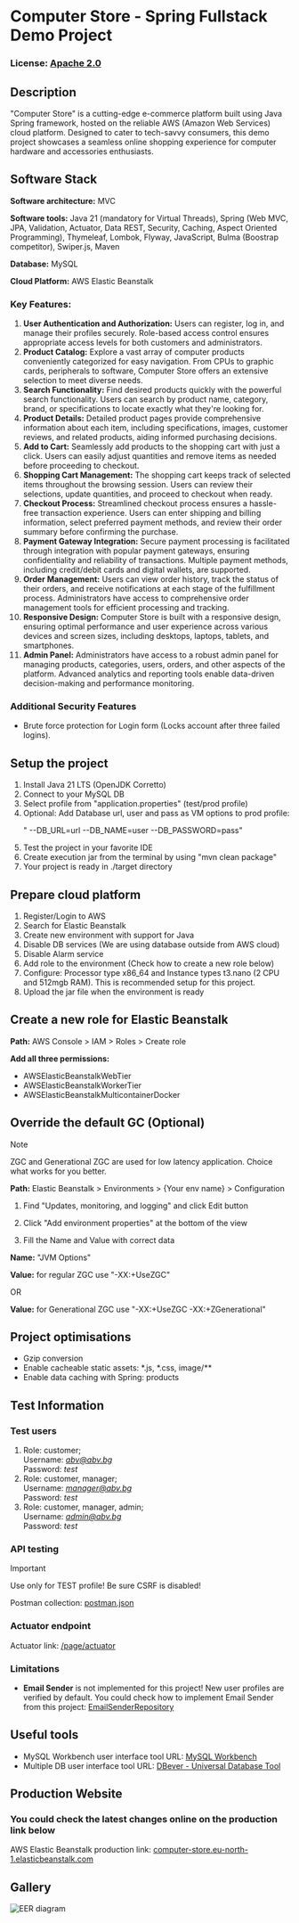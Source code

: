 # Computer Store - Spring Fullstack Demo Project

### License: [Apache 2.0](LICENSE)

## Description

<p>"Computer Store" is a cutting-edge e-commerce platform built using Java Spring framework, hosted on the reliable AWS (Amazon Web Services) cloud platform. Designed to cater to tech-savvy consumers, this demo project showcases a seamless online shopping experience for computer hardware and accessories enthusiasts.</p>

## Software Stack

<p><b>Software architecture:</b> MVC</p>
<p><b>Software tools:</b> Java 21 (mandatory for Virtual Threads), Spring (Web MVC, JPA, Validation, Actuator, Data REST, Security, Caching, Aspect Oriented Programming), Thymeleaf, Lombok, Flyway, JavaScript, Bulma (Boostrap competitor), Swiper.js, Maven</p>
<p><b>Database:</b> MySQL</p>
<p><b>Cloud Platform:</b> AWS Elastic Beanstalk</p>

### Key Features:
<ol>
    <li><b>User Authentication and Authorization:</b> Users can register, log in, and manage their profiles securely. Role-based access control ensures appropriate access levels for both customers and administrators.</li>
    <li><b>Product Catalog:</b> Explore a vast array of computer products conveniently categorized for easy navigation. From CPUs to graphic cards, peripherals to software, Computer Store offers an extensive selection to meet diverse needs.</li>
    <li><b>Search Functionality:</b> Find desired products quickly with the powerful search functionality. Users can search by product name, category, brand, or specifications to locate exactly what they're looking for.</li>
    <li><b>Product Details:</b> Detailed product pages provide comprehensive information about each item, including specifications, images, customer reviews, and related products, aiding informed purchasing decisions.</li>
    <li><b>Add to Cart:</b> Seamlessly add products to the shopping cart with just a click. Users can easily adjust quantities and remove items as needed before proceeding to checkout.</li>
    <li><b>Shopping Cart Management:</b> The shopping cart keeps track of selected items throughout the browsing session. Users can review their selections, update quantities, and proceed to checkout when ready.</li>
    <li><b>Checkout Process:</b> Streamlined checkout process ensures a hassle-free transaction experience. Users can enter shipping and billing information, select preferred payment methods, and review their order summary before confirming the purchase.</li>
    <li><b>Payment Gateway Integration:</b> Secure payment processing is facilitated through integration with popular payment gateways, ensuring confidentiality and reliability of transactions. Multiple payment methods, including credit/debit cards and digital wallets, are supported.</li>
    <li><b>Order Management:</b> Users can view order history, track the status of their orders, and receive notifications at each stage of the fulfillment process. Administrators have access to comprehensive order management tools for efficient processing and tracking.</li>
    <li><b>Responsive Design:</b> Computer Store is built with a responsive design, ensuring optimal performance and user experience across various devices and screen sizes, including desktops, laptops, tablets, and smartphones.</li>
    <li><b>Admin Panel:</b> Administrators have access to a robust admin panel for managing products, categories, users, orders, and other aspects of the platform. Advanced analytics and reporting tools enable data-driven decision-making and performance monitoring.</li>
</ol>

### Additional Security Features

<ul>
    <li>Brute force protection for Login form (Locks account after three failed logins).</li>
</ul>

## Setup the project

<ol>
    <li>Install Java 21 LTS (OpenJDK Corretto)</li>
    <li>Connect to your MySQL DB</li>
    <li>Select profile from "application.properties" (test/prod profile)</li>
    <li>Optional: Add Database url, user and pass as VM options to prod profile: <p>" --DB_URL=url --DB_NAME=user --DB_PASSWORD=pass"</p></li>
    <li>Test the project in your favorite IDE</li>
    <li>Create execution jar from the terminal by using "mvn clean package"</li>
    <li>Your project is ready in ./target directory</li>
</ol>

## Prepare cloud platform

<ol>
    <li>Register/Login to AWS</li>
    <li>Search for Elastic Beanstalk</li>
    <li>Create new environment with support for Java</li>
    <li>Disable DB services (We are using database outside from AWS cloud)</li>
    <li>Disable Alarm service</li>
    <li>Add role to the environment (Check how to create a new role below)</li>
    <li>Configure: Processor type x86_64 and Instance types t3.nano (2 CPU and 512mgb RAM). This is recommended setup for this project.</li>
    <li>Upload the jar file when the environment is ready</li>
</ol>

## Create a new role for Elastic Beanstalk
<p><b>Path:</b> AWS Console > IAM > Roles > Create role</p>
<p><b>Add all three permissions:</b></p>
<ul>
    <li>AWSElasticBeanstalkWebTier</li>
    <li>AWSElasticBeanstalkWorkerTier</li>
    <li>AWSElasticBeanstalkMulticontainerDocker</li>
</ul>

## Override the default GC (Optional)

> [!NOTE]  
> ZGC and Generational ZGC are used for low latency application. Choice what works for you better.

<p><b>Path:</b> Elastic Beanstalk > Environments > {Your env name} > Configuration</p>

<ol>
    <li><p>Find "Updates, monitoring, and logging" and click Edit button</p></li>
    <li><p>Click "Add environment properties" at the bottom of the view</p></li>
    <li>Fill the Name and Value with correct data</li>
</ol>

<p><b>Name:</b> "JVM Options"</p>

<p><b>Value:</b> for regular ZGC use "-XX:+UseZGC"</p>

<p>OR</p>

<p><b>Value:</b> for Generational ZGC use "-XX:+UseZGC -XX:+ZGenerational"</p>

## Project optimisations

<ul>
    <li>Gzip conversion</li>
    <li>Enable cacheable static assets: *.js, *.css, image/**</li>
    <li>Enable data caching with Spring: products</li>
</ul>

## Test Information

### Test users

1. Role: customer; <br>Username: <i>abv@abv.bg</i><br>Password: <i>test</i>
2. Role: customer, manager; <br>Username: <i>manager@abv.bg</i><br>Password: <i>test</i>
3. Role: customer, manager, admin; <br>Username: <i>admin@abv.bg</i><br>Password: <i>test</i>

### API testing

> [!IMPORTANT]
> Use only for TEST profile! Be sure CSRF is disabled!

<p>Postman collection: <a href="https://github.com/balantaim/spring-computerstore/blob/master/postman/computer-store.postman_collection.json">postman.json</a></p>

### Actuator endpoint

<p>Actuator link: <a href="http://computer-store.eu-north-1.elasticbeanstalk.com/page/actuator">/page/actuator</a></p>

### Limitations

<ul>
    <li><b>Email Sender</b> is not implemented for this project! New user profiles are verified by default. You could check how to implement Email Sender from this project: <a href="https://github.com/balantaim/EmailSender">EmailSenderRepository</a></li>
</ul>

## Useful tools

<ul>
    <li>MySQL Workbench user interface tool URL: <a href="https://dev.mysql.com/downloads/workbench">MySQL Workbench</a></li>
    <li>Multiple DB user interface tool URL: <a href="https://dbeaver.io/download">DBever - Universal Database Tool</a></li>
</ul>

## Production Website

### You could check the latest changes online on the production link below

<p>AWS Elastic Beanstalk production link: <a href="http://computer-store.eu-north-1.elasticbeanstalk.com/">computer-store.eu-north-1.elasticbeanstalk.com</a></p>

## Gallery

![EER diagram](images/EER-diagram.PNG)
